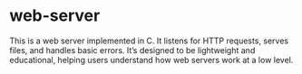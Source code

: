 # web-server
This is a web server implemented in C. It listens for HTTP requests, serves files, and handles basic errors. It’s designed to be lightweight and educational, helping users understand how web servers work at a low level.
